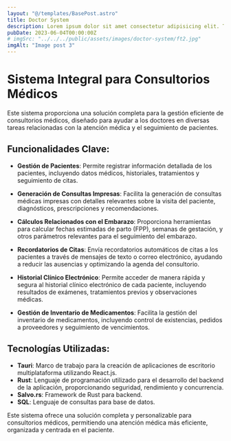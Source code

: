 ```yaml
---
layout: "@/templates/BasePost.astro"
title: Doctor System
description: Lorem ipsum dolor sit amet consectetur adipisicing elit. Tenetur vero esse non molestias eos excepturi.
pubDate: 2023-06-04T00:00:00Z
# imgSrc: "../../../public/assets/images/doctor-system/ft2.jpg"
imgAlt: "Image post 3"
---
```


# Sistema Integral para Consultorios Médicos

Este sistema proporciona una solución completa para la gestión eficiente de consultorios médicos, diseñado para ayudar a los doctores en diversas tareas relacionadas con la atención médica y el seguimiento de pacientes.

## Funcionalidades Clave:

- **Gestión de Pacientes**: Permite registrar información detallada de los pacientes, incluyendo datos médicos, historiales, tratamientos y seguimiento de citas.

- **Generación de Consultas Impresas**: Facilita la generación de consultas médicas impresas con detalles relevantes sobre la visita del paciente, diagnósticos, prescripciones y recomendaciones.

- **Cálculos Relacionados con el Embarazo**: Proporciona herramientas para calcular fechas estimadas de parto (FPP), semanas de gestación, y otros parámetros relevantes para el seguimiento del embarazo.

- **Recordatorios de Citas**: Envía recordatorios automáticos de citas a los pacientes a través de mensajes de texto o correo electrónico, ayudando a reducir las ausencias y optimizando la agenda del consultorio.

- **Historial Clínico Electrónico**: Permite acceder de manera rápida y segura al historial clínico electrónico de cada paciente, incluyendo resultados de exámenes, tratamientos previos y observaciones médicas.

- **Gestión de Inventario de Medicamentos**: Facilita la gestión del inventario de medicamentos, incluyendo control de existencias, pedidos a proveedores y seguimiento de vencimientos.

## Tecnologías Utilizadas:

- **Tauri**: Marco de trabajo para la creación de aplicaciones de escritorio multiplataforma utilizando React.js.
- **Rust**: Lenguaje de programación utilizado para el desarrollo del backend de la aplicación, proporcionando seguridad, rendimiento y concurrencia.
- **Salvo.rs**: Framework de Rust para backend.
- **SQL**: Lenguaje de consultas para base de datos.

Este sistema ofrece una solución completa y personalizable para consultorios médicos, permitiendo una atención médica más eficiente, organizada y centrada en el paciente.
